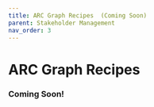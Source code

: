 ```yaml
---
title: ARC Graph Recipes  (Coming Soon)
parent: Stakeholder Management
nav_order: 3
---
```

# ARC Graph Recipes

### Coming Soon!
